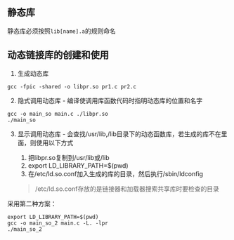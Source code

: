 ## 静态库

静态库必须按照`lib[name].a`的规则命名

## 动态链接库的创建和使用

1. 生成动态库

```
gcc -fpic -shared -o libpr.so pr1.c pr2.c
```

2. 隐式调用动态库 - 编译使调用库函数代码时指明动态库的位置和名字

```
gcc -o main_so main.c ./libpr.so
./main_so
```

3. 显示调用动态库 - 会查找/usr/lib,/lib目录下的动态函数库，若生成的库不在里面，则使用以下方式

    1. 把libpr.so复制到/usr/lib或/lib
    2. export LD_LIBRARY_PATH=$(pwd)
    3. 在/etc/ld.so.conf加入生成的库的目录，然后执行/sbin/ldconfig

    > /etc/ld.so.conf存放的是链接器和加载器搜索共享库时要检查的目录

采用第二种方案：

```
export LD_LIBRARY_PATH=$(pwd)
gcc -o main_so_2 main.c -L. -lpr
./main_so_2
```